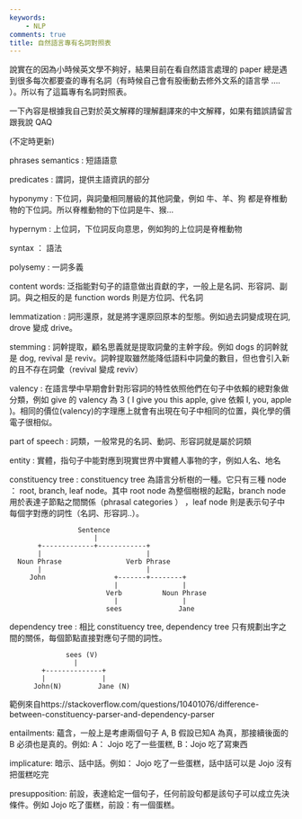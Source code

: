 ```yaml
---
keywords:
    - NLP
comments: true
title: 自然語言專有名詞對照表
---
```


說實在的因為小時候英文學不夠好，結果目前在看自然語言處理的 paper 總是遇到很多每次都要查的專有名詞（有時候自己會有股衝動去修外文系的語言學 .... ）。所以有了這篇專有名詞對照表。

一下內容是根據我自己對於英文解釋的理解翻譯來的中文解釋，如果有錯誤請留言跟我說 QAQ

(不定時更新)

phrases semantics : 短語語意

predicates : 謂詞，提供主語資訊的部分

hyponymy : 下位詞，與詞彙相同層級的其他詞彙，例如 牛、羊、狗 都是脊椎動物的下位詞。所以脊椎動物的下位詞是牛、猴... 

hypernym : 上位詞，下位詞反向意思，例如狗的上位詞是脊椎動物

syntax ： 語法

polysemy : 一詞多義

content words: 泛指能對句子的語意做出貢獻的字，一般上是名詞、形容詞、副詞。與之相反的是 function words 則是方位詞、代名詞

lemmatization : 詞形還原，就是將字還原回原本的型態。例如過去詞變成現在詞, drove 變成 drive。

stemming : 詞幹提取，顧名思義就是提取詞彙的主幹字段。例如 dogs 的詞幹就是 dog, revival 是 reviv。詞幹提取雖然能降低語料中詞彙的數目，但也會引入新的且不存在詞彙（revival 變成 reviv）

valency : 在語言學中早期會針對形容詞的特性依照他們在句子中依賴的總對象做分類，例如 give 的 valency 為 3 ( I give you this apple, give 依賴 I, you, apple )。相同的價位(valency)的字理應上就會有出現在句子中相同的位置，與化學的價電子很相似。

part of speech : 詞類，一般常見的名詞、動詞、形容詞就是屬於詞類

entity : 實體，指句子中能對應到現實世界中實體人事物的字，例如人名、地名

constituency tree :  constituency tree 為語言分析樹的一種。它只有三種 node ： root,  branch, leaf node。其中 root node 為整個樹根的起點，branch node 用於表達子節點之間關係（phrasal categories ） ，leaf node 則是表示句子中每個字對應的詞性（名詞、形容詞..）。


                     Sentence
                         |
           +-------------+------------+
           |                          |
      Noun Phrase                Verb Phrase
           |                          |
         John                 +-------+--------+
                              |                |
                            Verb          Noun Phrase
                              |                |
                            sees              Jane

dependency tree : 相比 constituency tree, dependency tree 只有規劃出字之間的關係，每個節點直接對應句子間的詞性。

                  sees (V)
                    |
            +--------------+
            |              |
          John(N)         Jane (N)

範例來自https://stackoverflow.com/questions/10401076/difference-between-constituency-parser-and-dependency-parser



entailments: 蘊含，一般上是考慮兩個句子 A, B 假設已知A 為真，那接續後面的 B 必須也是真的。例如: A： Jojo 吃了一些蛋糕, B：Jojo 吃了寫東西

implicature: 暗示、話中話。例如： Jojo 吃了一些蛋糕，話中話可以是 Jojo 沒有把蛋糕吃完

presupposition: 前設，表達給定一個句子，任何前設句都是該句子可以成立先決條件。例如 Jojo 吃了蛋糕，前設：有一個蛋糕。



